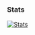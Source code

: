 ### Stats
[![Stats](https://github-readme-stats.vercel.app/api?username=8bitjake)](https://github.com/anuraghazra/github-readme-stats)
